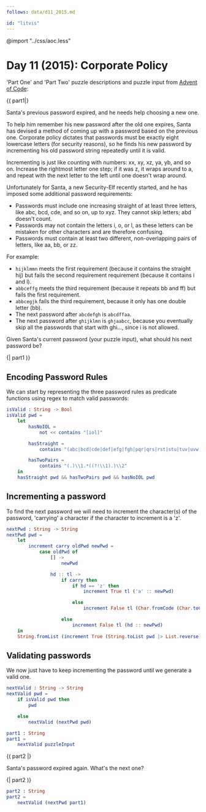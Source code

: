 ```yaml
---
follows: data/d11_2015.md

id: "litvis"
---
```


@import "../css/aoc.less"

# Day 11 (2015): Corporate Policy

'Part One' and 'Part Two' puzzle descriptions and puzzle input from [Advent of Code](https://adventofcode.com/2015/day/11):

{( part1|}

Santa's previous password expired, and he needs help choosing a new one.

To help him remember his new password after the old one expires, Santa has devised a method of coming up with a password based on the previous one.
Corporate policy dictates that passwords must be exactly eight lowercase letters (for security reasons), so he finds his new password by incrementing his old password string repeatedly until it is valid.

Incrementing is just like counting with numbers: xx, xy, xz, ya, yb, and so on.
Increase the rightmost letter one step; if it was z, it wraps around to a, and repeat with the next letter to the left until one doesn't wrap around.

Unfortunately for Santa, a new Security-Elf recently started, and he has imposed some additional password requirements:

- Passwords must include one increasing straight of at least three letters, like abc, bcd, cde, and so on, up to xyz. They cannot skip letters; abd doesn't count.
- Passwords may not contain the letters i, o, or l, as these letters can be mistaken for other characters and are therefore confusing.
- Passwords must contain at least two different, non-overlapping pairs of letters, like aa, bb, or zz.

For example:

- `hijklmmn` meets the first requirement (because it contains the straight hij) but fails the second requirement requirement (because it contains i and l).
- `abbceffg` meets the third requirement (because it repeats bb and ff) but fails the first requirement.
- `abbcegjk` fails the third requirement, because it only has one double letter (bb).
- The next password after `abcdefgh` is `abcdffaa`.
- The next password after `ghijklmn` is `ghjaabcc`, because you eventually skip all the passwords that start with ghi..., since i is not allowed.

Given Santa's current password (your puzzle input), what should his next password be?

{| part1 )}

## Encoding Password Rules

We can start by representing the three password rules as predicate functions using regex to match valid passwords:

```elm {l}
isValid : String -> Bool
isValid pwd =
    let
        hasNoIOL =
            not << contains "[iol]"

        hasStraight =
            contains "(abc|bcd|cde|def|efg|fgh|pqr|qrs|rst|stu|tuv|uvw|vwx|wxy|xyz)"

        hasTwoPairs =
            contains "(.)\\1.*((?!\\1).)\\2"
    in
    hasStraight pwd && hasTwoPairs pwd && hasNoIOL pwd
```

## Incrementing a password

To find the next password we will need to increment the character(s) of the password, 'carrying' a character if the character to increment is a 'z'.

```elm {l}
nextPwd : String -> String
nextPwd pwd =
    let
        increment carry oldPwd newPwd =
            case oldPwd of
                [] ->
                    newPwd

                hd :: tl ->
                    if carry then
                        if hd == 'z' then
                            increment True tl ('a' :: newPwd)

                        else
                            increment False tl (Char.fromCode (Char.toCode hd + 1) :: newPwd)

                    else
                        increment False tl (hd :: newPwd)
    in
    String.fromList (increment True (String.toList pwd |> List.reverse) [])
```

## Validating passwords

We now just have to keep incrementing the password until we generate a valid one.

```elm {l}
nextValid : String -> String
nextValid pwd =
    if isValid pwd then
        pwd

    else
        nextValid (nextPwd pwd)
```

```elm {l r}
part1 : String
part1 =
    nextValid puzzleInput
```

{( part2 |}

Santa's password expired again. What's the next one?

{| part2 )}

```elm {l r}
part2 : String
part2 =
    nextValid (nextPwd part1)
```
